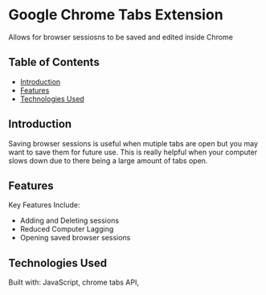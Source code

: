 # Google Chrome Tabs Extension

  Allows for browser sessiosns to be saved and edited inside Chrome

## Table of Contents

- [Introduction](#introduction)
- [Features](#features)
- [Technologies Used](#technologies-used)

## Introduction

Saving browser sessions is useful when mutiple tabs are open but you may want to save them for future use. This is really helpful when your computer slows down due to there being a large amount of tabs open.

## Features

Key Features Include:
- Adding and Deleting sessions
- Reduced Computer Lagging
- Opening saved browser sessions 

## Technologies Used

Built with: JavaScript, chrome tabs API, 
